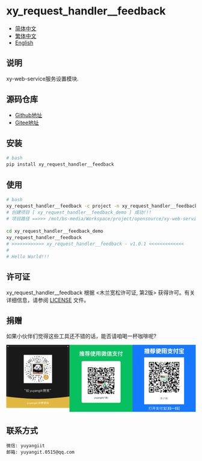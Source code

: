 <!--
 * @Author: 余洋 yuyangit.0515@qq.com
 * @Date: 2024-10-18 13:02:22
 * @LastEditors: 余洋 yuyangit.0515@qq.com
 * @LastEditTime: 2024-10-23 20:52:11
 * @FilePath: /xy_request_handler__feedback/readme/README_zh_CN.md
 * @Description: 这是默认设置,请设置`customMade`, 打开koroFileHeader查看配置 进行设置: https://github.com/OBKoro1/koro1FileHeader/wiki/%E9%85%8D%E7%BD%AE
-->
# xy_request_handler__feedback

- [简体中文](README_zh_CN.md)
- [繁体中文](README_zh_TW.md)
- [English](README_en.md)


## 说明

xy-web-service服务设置模块.

## 源码仓库

- <a href="https://github.com/xy-web-service/xy_request_handler__feedback.git" target="_blank">Github地址</a>  
- <a href="https://gitee.com/xy-web-service/xy_request_handler__feedback.git" target="_blank">Gitee地址</a>

## 安装

```bash
# bash
pip install xy_request_handler__feedback
```

## 使用

```bash
# bash
xy_request_handler__feedback -c project -n xy_request_handler__feedback_demo
# 创建项目 [ xy_request_handler__feedback_demo ] 成功!!!
# 项目路径 ==>>> /mnt/bs-media/Workspace/project/opensource/xy-web-service/xy_request_handler__feedback/test/xy_request_handler__feedback_demo

cd xy_request_handler__feedback_demo
xy_request_handler__feedback
# >>>>>>>>>>>> xy_request_handler__feedback - v1.0.1 <<<<<<<<<<<<<
#
# Hello World!!!
```

## 许可证
xy_request_handler__feedback 根据 <木兰宽松许可证, 第2版> 获得许可。有关详细信息，请参阅 [LICENSE](../LICENSE) 文件。

## 捐赠

如果小伙伴们觉得这些工具还不错的话，能否请咱喝一杯咖啡呢?  

![Pay-Total](./Pay-Total.png)


## 联系方式

```
微信: yuyangiit
邮箱: yuyangit.0515@qq.com
```